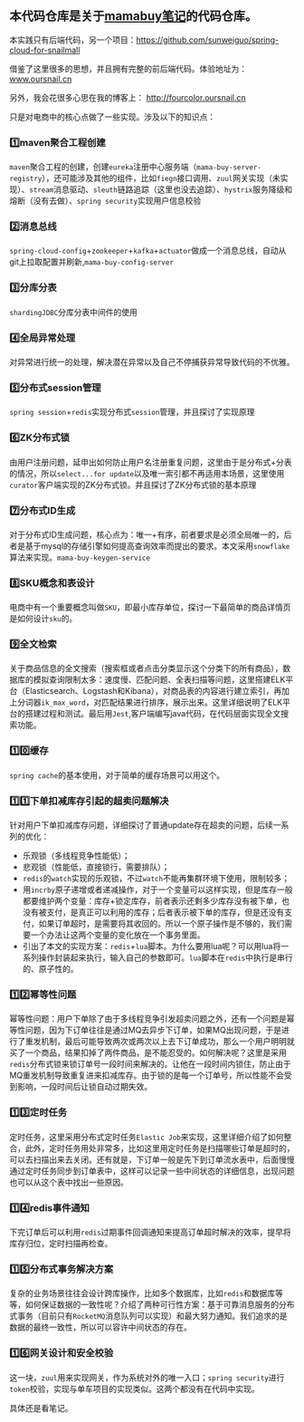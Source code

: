 ## 本代码仓库是关于[mamabuy笔记](https://github.com/sunweiguo/swgBook/tree/master/mamabuy)的代码仓库。

本实践只有后端代码，另一个项目：https://github.com/sunweiguo/spring-cloud-for-snailmall

借鉴了这里很多的思想，并且拥有完整的前后端代码。体验地址为：www.oursnail.cn

另外，我会花很多心思在我的博客上： http://fourcolor.oursnail.cn


只是对电商中的核心点做了一些实现。涉及以下的知识点：

### :one:maven聚合工程创建
`maven`聚合工程的创建，创建`eureka`注册中心服务端（`mama-buy-server-registry`），还可能涉及其他的组件，比如`fiegn`接口调用、`zuul`网关实现（未实现）、`stream`消息驱动、`sleuth`链路追踪（这里也没去追踪）、`hystrix`服务降级和熔断（没有去做）、`spring security`实现用户信息校验

### :two:消息总线
`spring-cloud-config`+`zookeeper`+`kafka`+`actuator`做成一个消息总线，自动从git上拉取配置并刷新,`mama-buy-config-server`

### :three:分库分表
`shardingJDBC`分库分表中间件的使用

### :four:全局异常处理
对异常进行统一的处理，解决潜在异常以及自己不停捕获异常导致代码的不优雅。

### :five:分布式session管理
`spring session`+`redis`实现分布式`session`管理，并且探讨了实现原理

### :six:ZK分布式锁
由用户注册问题，延申出如何防止用户名注册重复问题，这里由于是分布式+分表的情况，所以`select...for update`以及唯一索引都不再适用本场景，这里使用`curator`客户端实现的ZK分布式锁。并且探讨了ZK分布式锁的基本原理

### :seven:分布式ID生成
对于分布式ID生成问题，核心点为：唯一+有序，前者要求是必须全局唯一的，后者是基于mysql的存储引擎如何提高查询效率而提出的要求。本文采用`snowflake`算法来实现。`mama-buy-keygen-service`

### :eight:SKU概念和表设计
电商中有一个重要概念叫做`SKU`，即最小库存单位，探讨一下最简单的商品详情页是如何设计`sku`的。

### :nine:全文检索
关于商品信息的全文搜索（搜索框或者点击分类显示这个分类下的所有商品），数据库的模拟查询限制太多：速度慢、匹配问题、全表扫描等问题，这里搭建ELK平台（Elasticsearch、Logstash和Kibana），对商品表的内容进行建立索引，再加上分词器`ik_max_word`，对匹配结果进行排序，展示出来。这里详细说明了ELK平台的搭建过程和测试。最后用`Jest`,客户端编写java代码，在代码层面实现全文搜索功能。

### :one::zero:缓存
`spring cache`的基本使用，对于简单的缓存场景可以用这个。

### :one::one:下单扣减库存引起的超卖问题解决
针对用户下单扣减库存问题，详细探讨了普通update存在超卖的问题，后续一系列的优化：
   - 乐观锁（多线程竞争性能低）；
   - 悲观锁（性能低，直接锁行，需要排队）；
   - `redis`的`watch`实现的乐观锁，不过`watch`不能再集群环境下使用，限制较多；
   - 用`incrby`原子递增或者递减操作，对于一个变量可以这样实现，但是库存一般都要维护两个变量：库存+锁定库存，前者表示还剩多少库存没有被下单，也没有被支付，是真正可以利用的库存；后者表示被下单的库存，但是还没有支付，如果订单超时，是需要将其收回的。所以一个原子操作是不够的，我们需要一个办法让这两个变量的变化放在一个事务里面。
   - 引出了本文的实现方案：`redis`+`lua`脚本。为什么要用lua呢？可以用lua将一系列操作封装起来执行，输入自己的参数即可。`lua`脚本在`redis`中执行是串行的、原子性的。

### :one::two:幂等性问题
幂等性问题：用户下单除了由于多线程竞争引发超卖问题之外，还有一个问题是幂等性问题，因为下订单往往是通过MQ去异步下订单，如果MQ出现问题，于是进行了重发机制，最后可能导致两次或两次以上去下订单成功，那么一个用户明明就买了一个商品，结果扣掉了两件商品，是不能忍受的。如何解决呢？这里是采用`redis`分布式锁来锁订单号一段时间来解决的。让他在一段时间内锁住，防止由于MQ重发机制导致重复进来扣减库存。由于锁的是每一个订单号，所以性能不会受到影响，一段时间后让锁自动过期失效。

### :one::three:定时任务
定时任务，这里采用分布式定时任务`Elastic Job`来实现，这里详细介绍了如何整合，此外，定时任务用处非常多，比如这里用定时任务是扫描哪些订单是超时的，可以去扫描出来去关闭。还有就是，下订单一般是先下到订单流水表中，后面慢慢通过定时任务同步到订单表中，这样可以记录一些中间状态的详细信息，出现问题也可以从这个表中找出一些原因。

### :one::four:redis事件通知
下完订单后可以利用`redis`过期事件回调通知来提高订单超时解决的效率，提早将库存归位，定时扫描再检查。

### :one::five:分布式事务解决方案
复杂的业务场景往往会设计跨库操作，比如多个数据库，比如`redis`和数据库等等，如何保证数据的一致性呢？介绍了两种可行性方案：基于可靠消息服务的分布式事务（目前只有`RocketMQ`消息队列可以实现）和最大努力通知。我们追求的是数据的最终一致性，所以可以容许中间状态的存在。

### :one::six:网关设计和安全校验
这一块，`zuul`用来实现网关，作为系统对外的唯一入口；`spring security`进行`token`校验，实现与单车项目的实现类似。这两个都没有在代码中实现。

具体还是看笔记。
